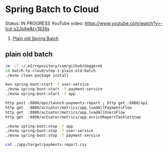 # Spring Batch to Cloud
Status: IN PROGRESS YouTube video: https://www.youtube.com/watch?v=-Icd-s2JoAw&t=1926s

1. [Plain old Spring Batch](#plain-old-batch)

## plain old batch

```bash
rm -rf ~/.m2/repository/com/github/daggerok
cd batch-to-cloud/step-1-plain-old-batch
./mvnw clean package install

mvn spring-boot:start -f user-service
./mvnw spring-boot:start -f payment-service
./mvnw spring-boot:start -f app

http post :8080/api/launch-payments-report ; http get :8080/api
http get  :8080/actuator/metrics/app.loadAllPaymentsFlow
http get  :8080/actuator/metrics/app.loadAllUsersFlow
http get  :8080/actuator/metrics/app.enrichReportTaskletStep

./mvnw spring-boot:stop -f app
./mvnw spring-boot:stop -f user-service
./mvnw spring-boot:stop -f payment-service

cat ./app/target/payments-report.csv
```

